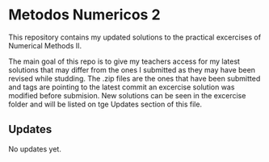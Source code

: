 # Metodos Numericos 2

This repository contains my updated solutions to the practical excercises of Numerical Methods II.

The main goal of this repo is to give my teachers access for my latest solutions that may differ from the ones I submitted as they may have been revised while studding. The .zip files are the ones that have been submitted and tags are pointing to the latest commit an excercise solution was modified before submision. New solutions can be seen in the excercise folder and will be listed on tge Updates section of this file.

## Updates

No updates yet.

